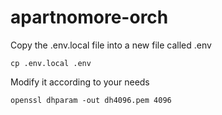 # apartnomore-orch

Copy the .env.local file into a new file called .env

    cp .env.local .env

Modify it according to your needs

    openssl dhparam -out dh4096.pem 4096
